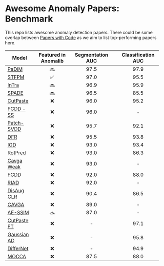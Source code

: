 # Awesome Anomaly Papers: Benchmark

This repo lists awesome anomaly detection papers. There could be some overlap between [Papers with Code](https://paperswithcode.com/sota/anomaly-detection-on-mvtec-ad) as we aim to list top-performing papers here.

| Model                                                                                         | Featured in Anomalib | Segmentation AUC |       | Classification AUC |
| --------------------------------------------------------------------------------------------- | :------------------: | :--------------: | :---: | :----------------: |
| [PaDiM](https://paperswithcode.com/paper/padim-a-patch-distribution-modeling-framework)       |        :soon:        |       97.5       |       |        97.9        |
| [STFPM](https://paperswithcode.com/paper/student-teacher-feature-pyramid-matching-for)        |  :white_check_mark:  |       97.0       |       |        95.5        |
| [InTra](https://paperswithcode.com/paper/inpainting-transformer-for-anomaly-detection)        |        :soon:        |       96.9       |       |        95.9        |
| [SPADE](https://paperswithcode.com/paper/sub-image-anomaly-detection-with-deep-pyramid)       |        :soon:        |       96.5       |       |        85.5        |
| [CutPaste](https://paperswithcode.com/paper/cutpaste-self-supervised-learning-for-anomaly)    |         :x:          |       96.0       |       |        95.2        |
| [FCDD - SS](https://paperswithcode.com/paper/explainable-deep-one-class-classification)       |         :x:          |       96.0       |       |         -          |
| [Patch-SVDD](https://paperswithcode.com/paper/patch-svdd-patch-level-svdd-for-anomaly)        |         :x:          |       95.7       |       |        92.1        |
| [DFR](https://paperswithcode.com/paper/dfr-deep-feature-reconstruction-for)                   |         :x:          |       95.5       |       |        93.8        |
| [IGD](https://paperswithcode.com/paper/unsupervised-anomaly-detection-and)                    |         :x:          |       93.0       |       |        93.4        |
| [RotPred](https://paperswithcode.com/paper/learning-and-evaluating-representations-for-1)     |         :x:          |       93.0       |       |        86.3        |
| [Cavga Weak](https://paperswithcode.com/paper/attention-guided-anomaly-detection-and)         |         :x:          |       93.0       |       |         -          |
| [FCDD](https://paperswithcode.com/paper/explainable-deep-one-class-classification)            |         :x:          |       92.0       |       |        88.0        |
| [RIAD](https://paperswithcode.com/paper/reconstruction-by-inpainting-for-visual)              |         :x:          |       92.0       |       |         -          |
| [DisAug CLR](https://paperswithcode.com/paper/learning-and-evaluating-representations-for-1)  |         :x:          |       90.4       |       |        86.5        |
| [CAVGA](https://paperswithcode.com/paper/attention-guided-anomaly-detection-and)              |         :x:          |       89.0       |       |         -          |
| [AE-SSIM](https://paperswithcode.com/paper/mvtec-ad-a-comprehensive-real-world-dataset)       |        :soon:        |       87.0       |       |         -          |
| [CutPaste FT](https://paperswithcode.com/paper/cutpaste-self-supervised-learning-for-anomaly) |         :x:          |        -         |       |        97.1        |
| [Gaussian AD](https://paperswithcode.com/paper/modeling-the-distribution-of-normal-data-in)   |         :x:          |        -         |       |        95.8        |
| [DifferNet](https://paperswithcode.com/paper/same-same-but-differnet-semi-supervised)         |         :x:          |        -         |       |        94.9        |
| [MOCCA](https://paperswithcode.com/paper/mocca-multi-layer-one-class-classification)          |         :x:          |       87.5       |       |        88.0        |
